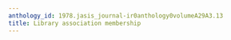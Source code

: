 ```yaml
---
anthology_id: 1978.jasis_journal-ir0anthology0volumeA29A3.13
title: Library association membership
---
```

